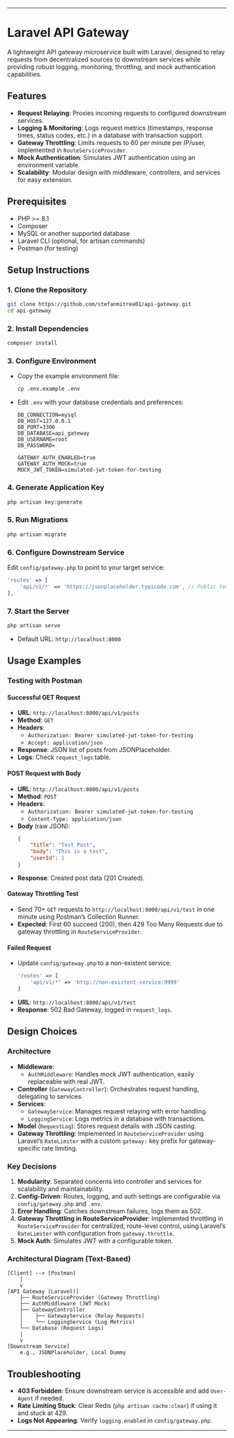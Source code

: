 
---

# Laravel API Gateway

A lightweight API gateway microservice built with Laravel, designed to relay requests from decentralized sources to downstream services while providing robust logging, monitoring, throttling, and mock authentication capabilities.

## Features
- **Request Relaying**: Proxies incoming requests to configured downstream services.
- **Logging & Monitoring**: Logs request metrics (timestamps, response times, status codes, etc.) in a database with transaction support.
- **Gateway Throttling**: Limits requests to 60 per minute per IP/user, implemented in `RouteServiceProvider`.
- **Mock Authentication**: Simulates JWT authentication using an environment variable.
- **Scalability**: Modular design with middleware, controllers, and services for easy extension.

## Prerequisites
- PHP >= 8.1
- Composer
- MySQL or another supported database
- Laravel CLI (optional, for artisan commands)
- Postman (for testing)

## Setup Instructions

### 1. Clone the Repository
```bash
git clone https://github.com/stefanmitrea01/api-gateway.git
cd api-gateway
```

### 2. Install Dependencies
```bash
composer install
```

### 3. Configure Environment
- Copy the example environment file:
  ```bash
  cp .env.example .env
  ```
- Edit `.env` with your database credentials and preferences:
  ```
  DB_CONNECTION=mysql
  DB_HOST=127.0.0.1
  DB_PORT=3306
  DB_DATABASE=api_gateway
  DB_USERNAME=root
  DB_PASSWORD=

  GATEWAY_AUTH_ENABLED=true
  GATEWAY_AUTH_MOCK=true
  MOCK_JWT_TOKEN=simulated-jwt-token-for-testing
  ```

### 4. Generate Application Key
```bash
php artisan key:generate
```

### 5. Run Migrations
```bash
php artisan migrate
```

### 6. Configure Downstream Service
Edit `config/gateway.php` to point to your target service:
```php
'routes' => [
    'api/v1/*' => 'https://jsonplaceholder.typicode.com', // Public test API
],
```

### 7. Start the Server
```bash
php artisan serve
```
- Default URL: `http://localhost:8000`

## Usage Examples

### Testing with Postman

#### Successful GET Request
- **URL**: `http://localhost:8000/api/v1/posts`
- **Method**: `GET`
- **Headers**:
    - `Authorization: Bearer simulated-jwt-token-for-testing`
    - `Accept: application/json`
- **Response**: JSON list of posts from JSONPlaceholder.
- **Logs**: Check `request_logs` table.

#### POST Request with Body
- **URL**: `http://localhost:8000/api/v1/posts`
- **Method**: `POST`
- **Headers**:
    - `Authorization: Bearer simulated-jwt-token-for-testing`
    - `Content-Type: application/json`
- **Body** (raw JSON):
  ```json
  {
      "title": "Test Post",
      "body": "This is a test",
      "userId": 1
  }
  ```
- **Response**: Created post data (201 Created).

#### Gateway Throttling Test
- Send 70+ `GET` requests to `http://localhost:8000/api/v1/test` in one minute using Postman’s Collection Runner.
- **Expected**: First 60 succeed (200), then 429 Too Many Requests due to gateway throttling in `RouteServiceProvider`.

#### Failed Request
- Update `config/gateway.php` to a non-existent service:
  ```php
  'routes' => [
      'api/v1/*' => 'http://non-existent-service:9999'
  ]
  ```
- **URL**: `http://localhost:8000/api/v1/test`
- **Response**: 502 Bad Gateway, logged in `request_logs`.

## Design Choices

### Architecture
- **Middleware**:
    - `AuthMiddleware`: Handles mock JWT authentication, easily replaceable with real JWT.
- **Controller** (`GatewayController`): Orchestrates request handling, delegating to services.
- **Services**:
    - `GatewayService`: Manages request relaying with error handling.
    - `LoggingService`: Logs metrics in a database with transactions.
- **Model** (`RequestLog`): Stores request details with JSON casting.
- **Gateway Throttling**: Implemented in `RouteServiceProvider` using Laravel’s `RateLimiter` with a custom `gateway:` key prefix for gateway-specific rate limiting.

### Key Decisions
1. **Modularity**: Separated concerns into controller and services for scalability and maintainability.
2. **Config-Driven**: Routes, logging, and auth settings are configurable via `config/gateway.php` and `.env`.
3. **Error Handling**: Catches downstream failures, logs them as 502.
4. **Gateway Throttling in RouteServiceProvider**: Implemented throttling in `RouteServiceProvider` for centralized, route-level control, using Laravel’s `RateLimiter` with configuration from `gateway.throttle`.
5. **Mock Auth**: Simulates JWT with a configurable token.

### Architectural Diagram (Text-Based)
```
[Client] --> [Postman]
    |
    v
[API Gateway (Laravel)]
    ├── RouteServiceProvider (Gateway Throttling)
    ├── AuthMiddleware (JWT Mock)
    ├── GatewayController
    │    ├── GatewayService (Relay Requests)
    │    └── LoggingService (Log Metrics)
    └── Database (Request Logs)
    |
    v
[Downstream Service]
    e.g., JSONPlaceholder, Local Dummy
```

## Troubleshooting
- **403 Forbidden**: Ensure downstream service is accessible and add `User-Agent` if needed.
- **Rate Limiting Stuck**: Clear Redis (`php artisan cache:clear`) if using it and stuck at 429.
- **Logs Not Appearing**: Verify `logging.enabled` in `config/gateway.php`.
---
